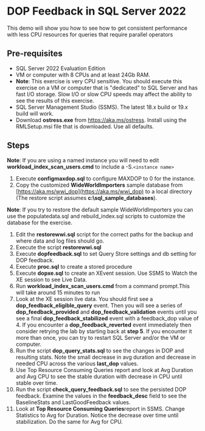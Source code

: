# DOP Feedback in SQL Server 2022

This demo will show you how to see how to get consistent performance with less CPU resources for queries that require parallel operators

## Pre-requisites

- SQL Server 2022 Evaluation Edition
- VM or computer with 8 CPUs and at least 24Gb RAM.
- **Note**: This exercise is very CPU sensitive. You should execute this exercise on a VM or computer that is "dedicated" to SQL Server and has fast I/O storage. Slow I/O or slow CPU speeds may affect the ability to see the results of this exercise. 
- SQL Server Management Studio (SSMS). The latest 18.x build or 19.x build will work.
- Download **ostress.exe** from https://aka.ms/ostress. Install using the RMLSetup.msi file that is downloaded. Use all defaults.

## Steps

**Note**: If you are using a named instance you will need to edit **workload_index_scan_users.cmd** to include a -S.`<instance name>`

1. Execute **configmaxdop.sql** to configure MAXDOP to 0 for the instance.
1. Copy the customized **WideWorldImporters** sample database from [https://aka.ms/wwi_dop](https://aka.ms/wwi_dop) to a local directory (The restore script assumes **c:\sql_sample_databases**).

**Note**: If you try to restore the default sample WideWorldImporters you can use the populatedata.sql and rebuild_index.sql scripts to customize the database for the exercise.

1. Edit the **restorewwi.sql** script for the correct paths for the backup and where data and log files should go.
1. Execute the script **restorewwi.sql**
1. Execute **dopfeedback.sql** to set Query Store settings and db setting for DOP feedback.
1. Execute **proc.sql** to create a stored procedure
1. Execute **dopxe.sql** to create an XEvent session. Use SSMS to Watch the XE session to see Live Data. 
1. Run **workload_index_scan_users.cmd** from a command prompt.This will take around 15 minutes to run
1. Look at the XE session live data. You should first see a **dop_feedback_eligible_query** event. Then you will see a series of **dop_feedback_provided** and **dop_feedback_validation** events until you see a final **dop_feedback_stabilized** event with a feedback_dop value of 4. If you encounter a **dop_feedback_reverted** event immediately then consider retrying the lab by starting back at **step 5**. If you encounter it more than once, you can try to restart SQL Server and/or the VM or computer.
1. Run the script **dop_query_stats.sql** to see the changes in DOP and resulting stats. Note the small decrease in avg duration and decrease in needed CPU across the various **last_dop** values.
1. Use Top Resource Consuming Queries report and look at Avg Duration and Avg CPU to see the stable duration with decrease in CPU until stable over time.
1. Run the script **check_query_feedback.sql** to see the persisted DOP feedback. Examine the values in the **feedback_desc** field to see the BaselineStats and LastGoodFeedback values.
1. Look at **Top Resource Consuming Queries**report in SSMS. Change Statistics to Avg for Duration. Notice the decrease over time until stabilization. Do the same for Avg for CPU.
